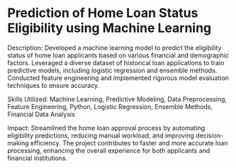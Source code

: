 # Prediction of Home Loan Status Eligibility using Machine Learning

Description: Developed a machine learning model to predict the eligibility status of home loan applicants based on various financial and demographic factors. Leveraged a diverse dataset of historical loan applications to train predictive models, including logistic regression and ensemble methods. Conducted feature engineering and implemented rigorous model evaluation techniques to ensure accuracy.

Skills Utilized: Machine Learning, Predictive Modeling, Data Preprocessing, Feature Engineering, Python, Logistic Regression, Ensemble Methods, Financial Data Analysis

Impact: Streamlined the home loan approval process by automating eligibility predictions, reducing manual workload, and improving decision-making efficiency. The project contributes to faster and more accurate loan processing, enhancing the overall experience for both applicants and financial institutions.
